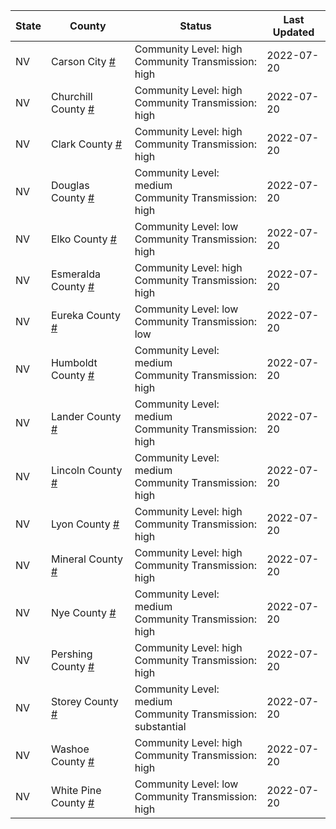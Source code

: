 State | County | Status | Last Updated
--- | --- | --- | --- 
NV | Carson City <a href="#carson_city">#</a> | <a name="carson_city"></a>Community Level: high<br/>Community Transmission: high | 2022-07-20
NV | Churchill County <a href="#churchill_county">#</a> | <a name="churchill_county"></a>Community Level: high<br/>Community Transmission: high | 2022-07-20
NV | Clark County <a href="#clark_county">#</a> | <a name="clark_county"></a>Community Level: high<br/>Community Transmission: high | 2022-07-20
NV | Douglas County <a href="#douglas_county">#</a> | <a name="douglas_county"></a>Community Level: medium<br/>Community Transmission: high | 2022-07-20
NV | Elko County <a href="#elko_county">#</a> | <a name="elko_county"></a>Community Level: low<br/>Community Transmission: high | 2022-07-20
NV | Esmeralda County <a href="#esmeralda_county">#</a> | <a name="esmeralda_county"></a>Community Level: high<br/>Community Transmission: high | 2022-07-20
NV | Eureka County <a href="#eureka_county">#</a> | <a name="eureka_county"></a>Community Level: low<br/>Community Transmission: low | 2022-07-20
NV | Humboldt County <a href="#humboldt_county">#</a> | <a name="humboldt_county"></a>Community Level: medium<br/>Community Transmission: high | 2022-07-20
NV | Lander County <a href="#lander_county">#</a> | <a name="lander_county"></a>Community Level: medium<br/>Community Transmission: high | 2022-07-20
NV | Lincoln County <a href="#lincoln_county">#</a> | <a name="lincoln_county"></a>Community Level: medium<br/>Community Transmission: high | 2022-07-20
NV | Lyon County <a href="#lyon_county">#</a> | <a name="lyon_county"></a>Community Level: high<br/>Community Transmission: high | 2022-07-20
NV | Mineral County <a href="#mineral_county">#</a> | <a name="mineral_county"></a>Community Level: high<br/>Community Transmission: high | 2022-07-20
NV | Nye County <a href="#nye_county">#</a> | <a name="nye_county"></a>Community Level: medium<br/>Community Transmission: high | 2022-07-20
NV | Pershing County <a href="#pershing_county">#</a> | <a name="pershing_county"></a>Community Level: high<br/>Community Transmission: high | 2022-07-20
NV | Storey County <a href="#storey_county">#</a> | <a name="storey_county"></a>Community Level: medium<br/>Community Transmission: substantial | 2022-07-20
NV | Washoe County <a href="#washoe_county">#</a> | <a name="washoe_county"></a>Community Level: high<br/>Community Transmission: high | 2022-07-20
NV | White Pine County <a href="#white_pine_county">#</a> | <a name="white_pine_county"></a>Community Level: low<br/>Community Transmission: high | 2022-07-20
